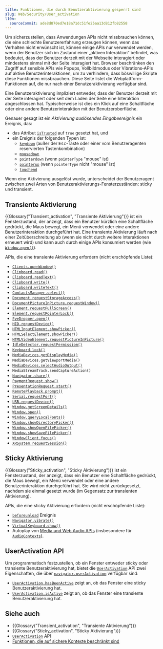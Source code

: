 ```yaml
---
title: Funktionen, die durch Benutzeraktivierung gesperrt sind
slug: Web/Security/User_activation
l10n:
  sourceCommit: ade8d870ed7e18a71dc51fe25aa13d812fb82558
---
```


Um sicherzustellen, dass Anwendungen APIs nicht missbrauchen können, die eine schlechte Benutzererfahrung erzeugen können, wenn das Verhalten nicht erwünscht ist, können einige APIs nur verwendet werden, wenn der Benutzer sich im Zustand einer „aktiven Interaktion“ befindet, was bedeutet, dass der Benutzer derzeit mit der Webseite interagiert oder mindestens einmal mit der Seite interagiert hat. Browser beschränken den Zugriff auf sensible APIs wie Popups, Vollbildmodus oder Vibrations-APIs auf aktive Benutzerinteraktionen, um zu verhindern, dass böswillige Skripte diese Funktionen missbrauchen. Diese Seite listet die Webplattform-Funktionen auf, die nur nach einer Benutzeraktivierung verfügbar sind.

Eine Benutzeraktivierung impliziert entweder, dass der Benutzer derzeit mit der Seite interagiert oder seit dem Laden der Seite eine Interaktion abgeschlossen hat. Typischerweise ist dies ein Klick auf eine Schaltfläche oder eine andere Benutzerinteraktion mit der Benutzeroberfläche.

Genauer gesagt ist ein _Aktivierung auslösendes Eingabeereignis_ ein Ereignis, das:

- das Attribut [`isTrusted`](/de/docs/Web/API/Event/isTrusted) auf `true` gesetzt hat, und
- ein Ereignis der folgenden Typen ist:
  - [`keydown`](/de/docs/Web/API/Element/keydown_event) (außer der <kbd>Esc</kbd>-Taste oder einer vom Benutzeragenten reservierten Tastenkombination)
  - [`mousedown`](/de/docs/Web/API/Element/mousedown_event)
  - [`pointerdown`](/de/docs/Web/API/Element/pointerdown_event) (wenn `pointerType` "mouse" ist)
  - [`pointerup`](/de/docs/Web/API/Element/pointerup_event) (wenn `pointerType` nicht "mouse" ist)
  - [`touchend`](/de/docs/Web/API/Element/touchend_event)

Wenn eine Aktivierung ausgelöst wurde, unterscheidet der Benutzeragent zwischen zwei Arten von Benutzeraktivierungs-Fensterzuständen: sticky und transient.

## Transiente Aktivierung

{{Glossary("Transient_activation", "Transiente Aktivierung")}} ist ein Fensterzustand, der anzeigt, dass ein Benutzer kürzlich eine Schaltfläche gedrückt, die Maus bewegt, ein Menü verwendet oder eine andere Benutzerinteraktion durchgeführt hat. Eine transiente Aktivierung läuft nach einer Zeitüberschreitung ab (wenn sie nicht durch weitere Interaktionen erneuert wird) und kann auch durch einige APIs konsumiert werden (wie [`Window.open()`](/de/docs/Web/API/Window/open)).

APIs, die eine transiente Aktivierung erfordern (nicht erschöpfende Liste):

- [`Clients.openWindow()`](/de/docs/Web/API/Clients/openWindow)
- [`Clipboard.read()`](/de/docs/Web/API/Clipboard/read)
- [`Clipboard.readText()`](/de/docs/Web/API/Clipboard/readText)
- [`Clipboard.write()`](/de/docs/Web/API/Clipboard/write)
- [`Clipboard.writeText()`](/de/docs/Web/API/Clipboard/writeText)
- [`ContactsManager.select()`](/de/docs/Web/API/ContactsManager/select)
- [`Document.requestStorageAccess()`](/de/docs/Web/API/Document/requestStorageAccess)
- [`DocumentPictureInPicture.requestWindow()`](/de/docs/Web/API/DocumentPictureInPicture/requestWindow)
- [`Element.requestFullScreen()`](/de/docs/Web/API/Element/requestFullscreen)
- [`Element.requestPointerLock()`](/de/docs/Web/API/Element/requestPointerLock)
- [`EyeDropper.open()`](/de/docs/Web/API/EyeDropper/open)
- [`HID.requestDevice()`](/de/docs/Web/API/HID/requestDevice)
- [`HTMLInputElement.showPicker()`](/de/docs/Web/API/HTMLInputElement/showPicker)
- [`HTMLSelectElement.showPicker()`](/de/docs/Web/API/HTMLSelectElement/showPicker)
- [`HTMLVideoElement.requestPictureInPicture()`](/de/docs/Web/API/HTMLVideoElement/requestPictureInPicture)
- [`IdleDetector.requestPermission()`](/de/docs/Web/API/IdleDetector/requestPermission_static)
- [`Keyboard.lock()`](/de/docs/Web/API/Keyboard/lock)
- [`MediaDevices.getDisplayMedia()`](/de/docs/Web/API/MediaDevices/getDisplayMedia)
- `MediaDevices.getViewportMedia()`
- [`MediaDevices.selectAudioOutput()`](/de/docs/Web/API/MediaDevices/selectAudioOutput)
- `MediaStreamTrack.sendCaptureAction()`
- [`Navigator.share()`](/de/docs/Web/API/Navigator/share)
- [`PaymentRequest.show()`](/de/docs/Web/API/PaymentRequest/show)
- [`PresentationRequest.start()`](/de/docs/Web/API/PresentationRequest/start)
- [`RemotePlayback.prompt()`](/de/docs/Web/API/RemotePlayback/prompt)
- [`Serial.requestPort()`](/de/docs/Web/API/Serial/requestPort)
- [`USB.requestDevice()`](/de/docs/Web/API/USB/requestDevice)
- [`Window.getScreenDetails()`](/de/docs/Web/API/Window/getScreenDetails)
- [`Window.open()`](/de/docs/Web/API/Window/open)
- [`Window.queryLocalFonts()`](/de/docs/Web/API/Window/queryLocalFonts)
- [`Window.showDirectoryPicker()`](/de/docs/Web/API/Window/showDirectoryPicker)
- [`Window.showOpenFilePicker()`](/de/docs/Web/API/Window/showOpenFilePicker)
- [`Window.showSaveFilePicker()`](/de/docs/Web/API/Window/showSaveFilePicker)
- [`WindowClient.focus()`](/de/docs/Web/API/WindowClient/focus)
- [`XRSystem.requestSession()`](/de/docs/Web/API/XRSystem/requestSession)

## Sticky Aktivierung

{{Glossary("Sticky_activation", "Sticky Aktivierung")}} ist ein Fensterzustand, der anzeigt, dass ein Benutzer eine Schaltfläche gedrückt, die Maus bewegt, ein Menü verwendet oder eine andere Benutzerinteraktion durchgeführt hat. Sie wird nicht zurückgesetzt, nachdem sie einmal gesetzt wurde (im Gegensatz zur transienten Aktivierung).

APIs, die eine sticky Aktivierung erfordern (nicht erschöpfende Liste):

- [`beforeunload`](/de/docs/Web/API/Window/beforeunload_event) Ereignis
- [`Navigator.vibrate()`](/de/docs/Web/API/Navigator/vibrate)
- [`VirtualKeyboard.show()`](/de/docs/Web/API/VirtualKeyboard/show)
- Autoplay von [Media und Web Audio APIs](/de/docs/Web/Media/Guides/Autoplay) (insbesondere für [`AudioContexts`](/de/docs/Web/API/AudioContext)).

## UserActivation API

Um programmatisch festzustellen, ob ein Fenster entweder sticky oder transiente Benutzeraktivierung hat, bietet die [`UserActivation`](/de/docs/Web/API/UserActivation) API zwei Eigenschaften, die über [`navigator.userActivation`](/de/docs/Web/API/Navigator/userActivation) verfügbar sind:

- [`UserActivation.hasBeenActive`](/de/docs/Web/API/UserActivation/hasBeenActive) zeigt an, ob das Fenster eine sticky Benutzeraktivierung hat.
- [`UserActivation.isActive`](/de/docs/Web/API/UserActivation/isActive) zeigt an, ob das Fenster eine transiente Benutzeraktivierung hat.

## Siehe auch

- {{Glossary("Transient_activation", "Transiente Aktivierung")}}
- {{Glossary("Sticky_activation", "Sticky Aktivierung")}}
- [`UserActivation`](/de/docs/Web/API/UserActivation) API
- [Funktionen, die auf sichere Kontexte beschränkt sind](/de/docs/Web/Security/Secure_Contexts/features_restricted_to_secure_contexts)
